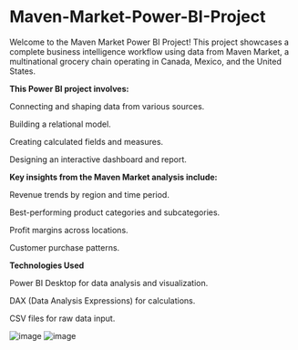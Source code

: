 # Maven-Market-Power-BI-Project

Welcome to the Maven Market Power BI Project! This project showcases a complete business intelligence workflow using data from Maven Market, a multinational grocery chain operating in Canada, Mexico, and the United States.

**This Power BI project involves:**

Connecting and shaping data from various sources.

Building a relational model.

Creating calculated fields and measures.

Designing an interactive dashboard and report.

**Key insights from the Maven Market analysis include:**

Revenue trends by region and time period.

Best-performing product categories and subcategories.

Profit margins across locations.

Customer purchase patterns.

**Technologies Used**

Power BI Desktop for data analysis and visualization.

DAX (Data Analysis Expressions) for calculations.

CSV files for raw data input.

![image](https://github.com/user-attachments/assets/0346cff4-51f6-4735-8729-5ea41eb87f2d)
![image](https://github.com/user-attachments/assets/7558b1d0-64cf-470e-9e15-740fe930e870)

